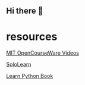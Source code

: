 ## Hi there 👋

# resources
[MIT OpenCourseWare Videos](https://youtube.com/playlist?list=PLUl4u3cNGP63WbdFxL8giv4yhgdMGaZNA)

[SoloLearn](https://www.sololearn.com/home)

[Learn Python Book](https://animator.github.io/learn-python/)
